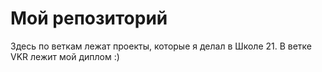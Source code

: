# Мой репозиторий

Здесь по веткам лежат проекты, которые я делал в Школе 21. В ветке VKR лежит мой диплом :)

